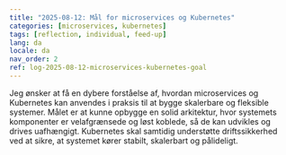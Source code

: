 ```yaml
---
title: "2025-08-12: Mål for microservices og Kubernetes"
categories: [microservices, kubernetes]
tags: [reflection, individual, feed-up]
lang: da
locale: da
nav_order: 2
ref: log-2025-08-12-microservices-kubernetes-goal
---
```

Jeg ønsker at få en dybere forståelse af, hvordan microservices og Kubernetes kan anvendes i praksis til at bygge skalerbare og fleksible systemer. Målet er at kunne opbygge en solid arkitektur, hvor systemets komponenter er velafgrænsede og løst koblede, så de kan udvikles og drives uafhængigt. Kubernetes skal samtidig understøtte driftssikkerhed ved at sikre, at systemet kører stabilt, skalerbart og pålideligt.